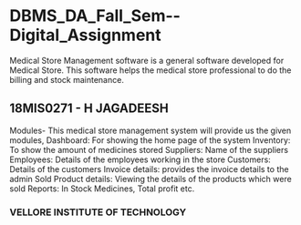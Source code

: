 # DBMS_DA_Fall_Sem--Digital_Assignment
 Medical Store Management software is a general software developed for Medical Store. This software helps the medical store professional to do the billing and stock maintenance.

## 18MIS0271 - H JAGADEESH

Modules-
This medical store management system will provide us the given modules,
Dashboard: For showing the home page of the system
Inventory: To show the amount of medicines stored
Suppliers: Name of the suppliers
Employees: Details of the employees working in the store
Customers: Details of the customers
Invoice details: provides the invoice details to the admin
Sold Product details: Viewing the details of the products which were sold
Reports: In Stock Medicines, Total profit etc.

### VELLORE INSTITUTE OF TECHNOLOGY 
